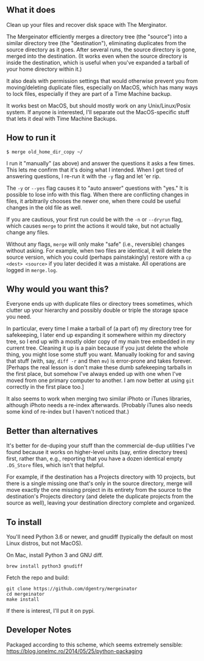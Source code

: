 ## What it does
Clean up your files and recover disk space with The Merginator.

The Mergeinator efficiently merges a directory tree (the "source")
into a similar directory tree (the "destination"), eliminating
duplicates from the source directory as it goes.  After several runs,
the source directory is gone, merged into the destination.  (It works
even when the source directory is inside the destination, which is
useful when you've expanded a tarball of your home directory within
it.)

It also deals with permission settings that would otherwise prevent
you from moving/deleting duplicate files, especially on MacOS, which
has many ways to lock files, especially if they are part of a Time
Machine backup.

It works best on MacOS, but should mostly work on any Unix/Linux/Posix
system.  If anyone is interested, I'll separate out the MacOS-specific
stuff that lets it deal with Time Machine Backups.


## How to run it
```
$ merge old_home_dir_copy ~/
```
I run it "manually" (as above) and answer the questions it
asks a few times.  This lets me confirm that it's doing what I
intended.  When I get tired of answering questions, I re-run it with
the `-y` flag and let 'er rip.

The `-y` or `--yes` flag causes it to "auto answer" questions with
"yes."  It is possible to lose info with this flag.  When there are
conflicting changes in files, it arbitrarily chooses the newer one,
when there could be useful changes in the old file as well.

If you are cautious, your first run could be with the `-n` or
`--dryrun` flag, which causes `merge` to print the actions it would
take, but not actually change any files.

Without any flags, `merge` will only make "safe" (i.e., reversible)
changes without asking.  For example, when two files are identical, it
will delete the source version, which you could (perhaps
painstakingly) restore with a `cp <dest> <source>` if you later
decided it was a mistake.  All operations are logged in `merge.log`.


## Why would you want this?

Everyone ends up with duplicate files or directory trees sometimes,
which clutter up your hierarchy and possibly double or triple the
storage space you need.

In particular, every time I make a tarball of (a part of) my directory
tree for safekeeping, I later end up expanding it somewhere within my
directory tree, so I end up with a mostly older copy of my main tree
embedded in my current tree.  Cleaning it up is a pain because if you
just delete the whole thing, you might lose some stuff you want.
Manually looking for and saving that stuff (with, say, `diff -r` and
then `mv`) is error-prone and takes forever.  [Perhaps the real lesson
is don't make these dumb safekeeping tarballs in the first place, but
somehow I've always ended up with one when I've moved from one primary
computer to another.  I am now better at using `git` correctly in the
first place too.]

It also seems to work when merging two similar iPhoto or iTunes
libraries, although iPhoto needs a re-index afterwards.  (Probably
iTunes also needs some kind of re-index but I haven't noticed that.)


## Better than alternatives
It's better for de-duping your stuff than the commercial de-dup
utilities I've found because it works on higher-level units (say,
entire directory trees) first, rather than, e.g., reporting that you
have a dozen identical empty `.DS_Store` files, which isn't that
helpful.

For example, if the destination has a Projects directory with 10
projects, but there is a single missing one that's only in the source
directory, merge will move exactly the one missing project in its
entirety from the source to the destination's Projects directory (and
delete the duplicate projects from the source as well), leaving your
destination directory complete and organized.


## To install

You'll need Python 3.6 or newer, and gnudiff (typically the default on
most Linux distros, but not MacOS).

On Mac, install Python 3 and GNU diff.
```
brew install python3 gnudiff
```

Fetch the repo and build:
```
git clone https://github.com/dgentry/mergeinator
cd mergeinator
make install
```

If there is interest, I'll put it on pypi.



## Developer Notes
Packaged according to this scheme, which seems extremely sensible:
https://blog.ionelmc.ro/2014/05/25/python-packaging
